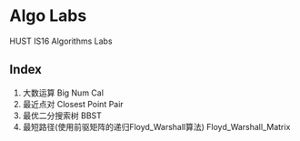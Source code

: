 # Algo Labs

HUST IS16 Algorithms Labs

## Index

1. 大数运算 Big Num Cal
2. 最近点对 Closest Point Pair
3. 最优二分搜索树 BBST
4. 最短路径(使用前驱矩阵的递归Floyd_Warshall算法) Floyd_Warshall_Matrix
